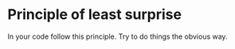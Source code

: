 # Principle of least surprise

In your code follow this principle. Try to do things the obvious way.